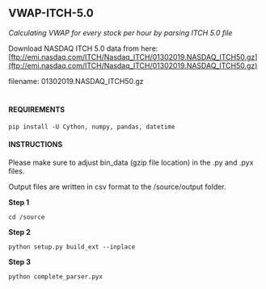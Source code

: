 ## VWAP-ITCH-5.0
*Calculating VWAP for every stock per hour by parsing ITCH 5.0 file*


Download NASDAQ ITCH 5.0 data from here:
[ftp://emi.nasdaq.com/ITCH/Nasdaq_ITCH/01302019.NASDAQ_ITCH50.gz](ftp://emi.nasdaq.com/ITCH/Nasdaq_ITCH/01302019.NASDAQ_ITCH50.gz)

filename: 
01302019.NASDAQ_ITCH50.gz


#
#### REQUIREMENTS
```
pip install -U Cython, numpy, pandas, datetime
```

#### INSTRUCTIONS
Please make sure to adjust bin_data (gzip file location) in the .py and
.pyx files.

Output files are written in csv format to the /source/output folder.

**Step 1**
```
cd /source
```

**Step 2**
``` 
python setup.py build_ext --inplace
```

**Step 3**
```
python complete_parser.pyx
```
